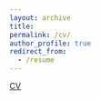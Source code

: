 ```yaml
---
layout: archive
title:
permalink: /cv/
author_profile: true
redirect_from:
  - /resume
---
```


[CV](/pages/Stefanos_Poulidis_CV.pdf)

